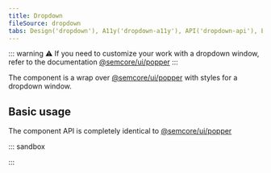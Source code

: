 ```yaml
---
title: Dropdown
fileSource: dropdown
tabs: Design('dropdown'), A11y('dropdown-a11y'), API('dropdown-api'), Example('dropdown-code'), Changelog('dropdown-changelog')
---
```


::: warning
:warning: If you need to customize your work with a dropdown window, refer to the documentation [@semcore/ui/popper](/utils/popper/popper)
:::

The component is a wrap over [@semcore/ui/popper](/utils/popper/popper) with styles for a dropdown window.

## Basic usage

The component API is completely identical to [@semcore/ui/popper](/utils/popper/popper)

::: sandbox

<script lang="tsx">
import React from 'react';
import { ButtonTrigger } from '@semcore/ui/base-trigger';
import Dropdown from '@semcore/ui/dropdown';

const Demo = () => (
  <Dropdown>
    <Dropdown.Trigger tag={ButtonTrigger}>Trigger</Dropdown.Trigger>
    <Dropdown.Popper p={4}>Content</Dropdown.Popper>
  </Dropdown>
);
</script>

:::
